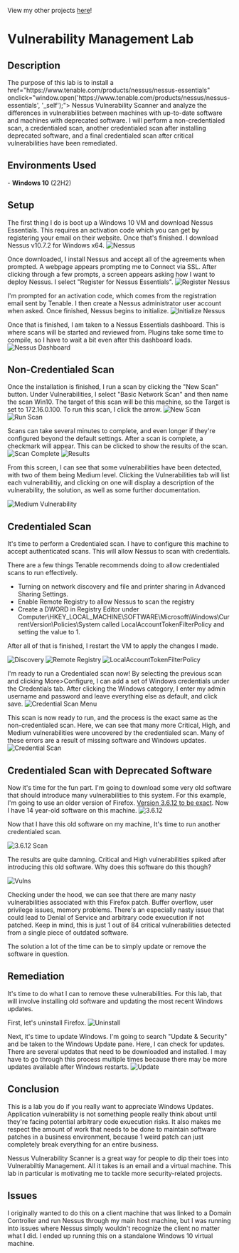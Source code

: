 View my other projects [here](https://github.com/jkrygo)!

# Vulnerability Management Lab
<h2>Description</h2>
The purpose of this lab is to install a href="https://www.tenable.com/products/nessus/nessus-essentials" onclick="window.open('https://www.tenable.com/products/nessus/nessus-essentials', '_self');"> 
Nessus Vulnerability Scanner
</a> and analyze the differences in vulnerabilities between machines with up-to-date software and machines with deprecated software. I will perform a non-credentialed scan, a credentialed scan, another credentialed scan after installing deprecated software, and a final credentialed scan after critical vulnerabilities have been remediated.

<h2>Environments Used</h2>
- <b>Windows 10</b> (22H2) </br>
<h2>Setup</h2>
The first thing I do is boot up a Windows 10 VM and download Nessus Essentials. This requires an activation code which you can get by registering your email on their website. Once that's finished. I download Nessus v10.7.2 for Windows x64.
<img src="https://i.imgur.com/sY8E3ls.png" alt="Nessus"/>

Once downloaded, I install Nessus and accept all of the agreements when prompted. A webpage appears prompting me to Connect via SSL. After clicking through a few prompts, a screen appears asking how I want to deploy Nessus. I select "Register for Nessus Essentials".
<img src="https://i.imgur.com/gt7TkId.png" alt="Register Nessus"/>

I'm prompted for an activation code, which comes from the registration email sent by Tenable. I then create a Nessus administrator user account when asked. Once finished, Nessus begins to initialize. 
<img src="https://i.imgur.com/97uQeG9.png" alt="Initialize Nessus"/>

Once that is finished, I am taken to a Nessus Essentials dashboard. This is where scans will be started and reviewed from. Plugins take some time to compile, so I have to wait a bit even after this dashboard loads.
<img src="https://i.imgur.com/cyuns8T.png" alt="Nessus Dashboard"/>

<h2>Non-Credentialed Scan</h2>
Once the installation is finished, I run a scan by clicking the "New Scan" button. Under Vulnerabilities, I select "Basic Network Scan" and then name the scan Win10. The target of this scan will be this machine, so the Target is set to 172.16.0.100. To run this scan, I click the arrow.
<img src="https://i.imgur.com/2KabAVa.png" alt="New Scan"/>
<img src="https://i.imgur.com/1fMx3z3.png" alt="Run Scan"/>

Scans can take several minutes to complete, and even longer if they're configured beyond the default settings. After a scan is complete, a checkmark will appear. This can be clicked to show the results of the scan.
<img src="https://i.imgur.com/ol15q8o.png" alt="Scan Complete"/>
<img src="https://i.imgur.com/c9EoBQR.png" alt="Results"/>

From this screen, I can see that some vulnerabilities have been detected, with two of them being Medium level. Clicking the Vulnerabilities tab will list each vulnerabilitiy, and clicking on one will display a description of the vulnerability, the solution, as well as some further documentation.

<img src="https://i.imgur.com/d3DJVyp.png" alt="Medium Vulnerability"/>

<h2>Credentialed Scan</h2>
It's time to perform a Credentialed scan. I have to configure this machine to accept authenticated scans. This will allow Nessus to scan with credentials.

There are a few things Tenable recommends doing to allow credentialed scans to run effectively.
* Turning on network discovery and file and printer sharing in Advanced Sharing Settings.
* Enable Remote Registry to allow Nessus to scan the registry
* Create a DWORD in Registry Editor under Computer\HKEY_LOCAL_MACHINE\SOFTWARE\Microsoft\Windows\CurrentVersion\Policies\System called LocalAccountTokenFilterPolicy and setting the value to 1.

After all of that is finished, I restart the VM to apply the changes I made.

<img src="https://i.imgur.com/XI9nNCi.png" alt="Discovery"/>
<img src="https://i.imgur.com/frlj9kD.png" alt="Remote Registry"/>
<img src="https://i.imgur.com/u0MzjH6.png" alt="LocalAccountTokenFilterPolicy"/>

I'm ready to run a Credentialed scan now! By selecting the previous scan and clicking More>Configure, I can add a set of Windows credentials under the Credentials tab. After clicking the Windows category, I enter my admin username and password and leave everything else as default, and click save.
<img src="https://i.imgur.com/meWJdY5.png" alt="Credential Scan Menu"/>

This scan is now ready to run, and the process is the exact same as the non-credentialed scan. Here, we can see that many more Critical, High, and Medium vulnerabilities were uncovered by the credentialed scan. Many of these errors are a result of missing software and Windows updates. 
<img src="https://i.imgur.com/Sw54JQ3.png" alt="Credential Scan"/>

<h2>Credentialed Scan with Deprecated Software</h2>

Now it's time for the fun part. I'm going to download some very old software that should introduce many vulnerabilities to this system. For this example, I'm going to use an older version of Firefox. [Version 3.6.12 to be exact](https://ftp.mozilla.org/pub/firefox/releases/3.6.12/win32/en-US/). Now I have 14 year-old software on this machine.
<img src="https://i.imgur.com/wj4LUeA.png" alt="3.6.12"/>

Now that I have this old software on my machine, It's time to run another credentialed scan.

<img src="https://i.imgur.com/WvGBNnQ.png" alt="3.6.12 Scan"/>

The results are quite damning. Critical and High vulnerabilities spiked after introducing this old software. Why does this software do this though? 

<img src="https://i.imgur.com/1xLm9Yl.png" alt="Vulns"/>

Checking under the hood, we can see that there are many nasty vulnerabilities associated with this Firefox patch. Buffer overflow, user privilege issues, memory problems. There's an especially nasty issue that could lead to Denial of Service and arbitrary code exuecution if not patched. Keep in mind, this is just 1 out of 84 critical vulnerabilities detected from a single piece of outdated software. 

The solution a lot of the time can be to simply update or remove the software in question.

<h2>Remediation</h2>

It's time to do what I can to remove these vulnerabilities. For this lab, that will involve installing old software and updating the most recent Windows updates.

First, let's uninstall Firefox. 
<img src="https://i.imgur.com/FVxgSKD.png" alt="Uninstall"/>

Next, it's time to update Windows. I'm going to search "Update & Security" and be taken to the Windows Update pane. Here, I can check for updates. There are several updates that need to be downloaded and installed. I may have to go through this process multiple times because there may be more updates available after Windows restarts.
<img src="https://i.imgur.com/BtWf35z.png" alt="Update"/>



<h2>Conclusion</h2>
This is a lab you do if you really want to appreciate Windows Updates. Application vulnerability is not something people really think about until they're facing potential arbitrary code exuecution risks. It also makes me respect the amount of work that needs to be done to maintain software patches in a business environment, because 1 weird patch can just completely break everything for an entire business. 

Nessus Vulnerability Scanner is a great way for people to dip their toes into Vulnerabiltiy Management. All it takes is an email and a virtual machine. This lab in particular is motivating me to tackle more security-related projects.

<h2>Issues</h2>
I originally wanted to do this on a client machine that was linked to a Domain Controller and run Nessus through my main host machine, but I was running into issues where Nessus simply wouldn't recognize the client no matter what I did. I ended up running this on a standalone Windows 10 virtual machine. 
